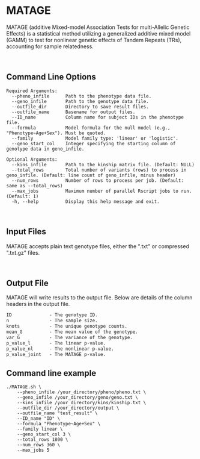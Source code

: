 # MATAGE
MATAGE (additive Mixed-model Association Tests for multi-Allelic Genetic Effects) is a statistical method utilizing a generalized additive mixed model (GAMM) to test for nonlinear genetic effects of Tandem Repeats (TRs), accounting for sample relatedness.

<br />

## Command Line Options
```
Required Arguments:
  --pheno_infile      Path to the phenotype data file.
  --geno_infile       Path to the genotype data file.
  --outfile_dir       Directory to save result files.
  --outfile_name      Basename for output files.
  --ID_name           Column name for subject IDs in the phenotype file.
  --formula           Model formula for the null model (e.g., "Phenotype~Age+Sex"). Must be quoted.
  --family            Model family type: 'linear' or 'logistic'.
  --geno_start_col    Integer specifying the starting column of genotype data in geno_infile.

Optional Arguments:
  --kins_infile       Path to the kinship matrix file. (Default: NULL)
  --total_rows        Total number of variants (rows) to process in geno_infile. (Default: line count of geno_infile, minus header)
  --num_rows          Number of rows to process per job. (Default: same as --total_rows)
  --max_jobs          Maximum number of parallel Rscript jobs to run. (Default: 1)
  -h, --help          Display this help message and exit.
```

<br /> 

## Input Files

MATAGE accepts plain text genotype files, either the ".txt" or compressed ".txt.gz" files.

<br />

## Output File

MATAGE will write results to the output file.
Below are details of the column headers in the output file.

```diff 
ID              - The genotype ID.
n               - The sample size.
knots           - The unique genotype counts.
mean_G          - The mean value of the genotype.
var_G           - The variance of the genotype.
p_value_l       - The linear p-value.
p_value_nl      - The nonlinear p-value.
p_value_joint   - The MATAGE p-value.
```

## Command line example
```
./MATAGE.sh \
    --pheno_infile /your_directory/pheno/pheno.txt \
    --geno_infile /your_directory/geno/geno.txt \
    --kins_infile /your_directory/kins/kinship.txt \
    --outfile_dir /your_directory/output \
    --outfile_name "test_result" \
    --ID_name "ID" \
    --formula "Phenotype~Age+Sex" \
    --family linear \
    --geno_start_col 3 \
    --total_rows 1800 \
    --num_rows 360 \
    --max_jobs 5
```
<br />
